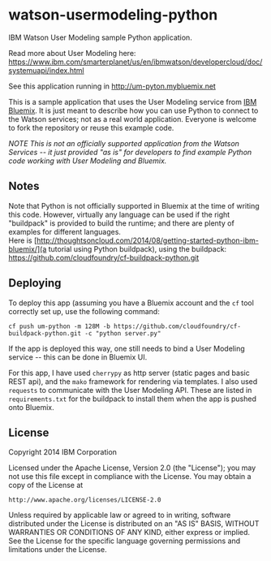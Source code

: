 # watson-usermodeling-python

IBM Watson User Modeling sample Python application.

Read more about User Modeling here:  https://www.ibm.com/smarterplanet/us/en/ibmwatson/developercloud/doc/systemuapi/index.html

See this application running in http://um-pyton.mybluemix.net

This is a sample application that uses the User Modeling service from [IBM Bluemix](http://bluemix.net).
It is just meant to describe how you can use Python to connect to the Watson services; not as a real world
application. Everyone is welcome to fork the repository or reuse this example code.

*NOTE This is not an officially supported application from the Watson Services -- it just provided "as is" for developers to find example Python code working with User Modeling and Bluemix.*

## Notes

Note that Python is not officially supported in Bluemix at the time of writing this code.
However, virtually any language can be used if the right "buildpack" is provided to build the runtime;
and there are plenty of examples for different languages.  
Here is [http://thoughtsoncloud.com/2014/08/getting-started-python-ibm-bluemix/](a tutorial using Python buildpack), using the buildpack: https://github.com/cloudfoundry/cf-buildpack-python.git

## Deploying

To deploy this app (assuming you have a Bluemix account and the `cf` tool correctly set up, use the following command:
```
cf push um-python -m 128M -b https://github.com/cloudfoundry/cf-buildpack-python.git -c "python server.py"
```
If the app is deployed this way, one still needs to bind a User Modeling service -- this can be done in Bluemix UI.

For this app, I have used `cherrypy` as http server (static pages and basic REST api), and the `mako` framework for rendering via templates. I also used `requests` to communicate with the User Modeling API. These are listed in `requirements.txt` for the buildpack to install them when the app is pushed onto Bluemix.

## License

Copyright 2014 IBM Corporation

Licensed under the Apache License, Version 2.0 (the "License");
you may not use this file except in compliance with the License.
You may obtain a copy of the License at

    http://www.apache.org/licenses/LICENSE-2.0

Unless required by applicable law or agreed to in writing, software
distributed under the License is distributed on an "AS IS" BASIS,
WITHOUT WARRANTIES OR CONDITIONS OF ANY KIND, either express or implied.
See the License for the specific language governing permissions and
limitations under the License.



